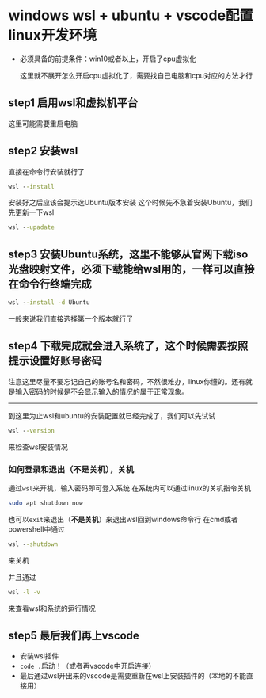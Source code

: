 # windows wsl + ubuntu + vscode配置linux开发环境

- 必须具备的前提条件：win10或者以上，开启了cpu虚拟化

    这里就不展开怎么开启cpu虚拟化了，需要找自己电脑和cpu对应的方法才行

## step1 启用wsl和虚拟机平台

这里可能需要重启电脑

## step2 安装wsl

直接在命令行安装就行了
```cmd
wsl --install
```
安装好之后应该会提示选Ubuntu版本安装
这个时候先不急着安装Ubuntu，我们先更新一下wsl
```cmd
wsl --upadate
```

## step3 安装Ubuntu系统，这里不能够从官网下载iso光盘映射文件，必须下载能给wsl用的，一样可以直接在命令行终端完成

```cmd
wsl --install -d Ubuntu
```
一般来说我们直接选择第一个版本就行了

## step4 下载完成就会进入系统了，这个时候需要按照提示设置好账号密码

注意这里尽量不要忘记自己的账号名和密码，不然很难办，linux你懂的。还有就是输入密码的时候是不会显示输入的情况的属于正常现象。

--------

到这里为止wsl和ubuntu的安装配置就已经完成了，我们可以先试试

```cmd
wsl --version
```
来检查wsl安装情况

### 如何登录和退出（不是关机），关机

通过`wsl`来开机，输入密码即可登入系统
在系统内可以通过linux的关机指令关机
```bash
sudo apt shutdown now
```
也可以`exit`来退出（**不是关机**）来退出wsl回到windows命令行
在cmd或者powershell中通过
```cmd
wsl --shutdown
```
来关机

并且通过
```cmd
wsl -l -v
```
来查看wsl和系统的运行情况

## step5 最后我们再上vscode
- 安装wsl插件
- `code .`启动！（或者再vscode中开启连接）
- 最后通过wsl开出来的vscode是需要重新在wsl上安装插件的（本地的不能直接用）